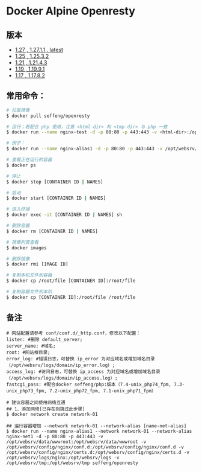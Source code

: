 # Docker Alpine Openresty

## 版本

* [1.27 , 1.27.1.1 , latest](https://github.com/seffeng/docker-openresty/tree/1.27)
* [1.25 , 1.25.3.2](https://github.com/seffeng/docker-openresty/tree/1.25)
* [1.21 , 1.21.4.3](https://github.com/seffeng/docker-openresty/tree/1.21)
* [1.19 , 1.19.9.1](https://github.com/seffeng/docker-openresty/tree/1.19)
* [1.17 , 1.17.8.2](https://github.com/seffeng/docker-openresty/tree/1.17)

## 常用命令：

```sh
# 拉取镜像
$ docker pull seffeng/openresty

# 运行；若配合 php 使用，注意 <html-dir> 和 <tmp-dir> 与 php 一致
$ docker run --name nginx-test -d -p 80:80 -p 443:443 -v <html-dir>:/opt/websrv/data/wwwroot -v <conf-dir>:/opt/websrv/config/nginx/conf.d -v <cert-dir>:/opt/websrv/config/nginx/certs.d -v <log-dir>:/opt/websrv/logs -v <tmp-dir>:/opt/websrv/tmp seffeng/openresty

# 例子：
$ docker run --name nginx-alias1 -d -p 80:80 -p 443:443 -v /opt/websrv/data/wwwroot:/opt/websrv/data/wwwroot -v /opt/websrv/config/nginx/conf.d:/opt/websrv/config/nginx/conf.d -v /opt/websrv/config/nginx/certs.d:/opt/websrv/config/nginx/certs.d -v /opt/websrv/logs/nginx:/opt/websrv/logs -v /opt/websrv/tmp:/opt/websrv/tmp seffeng/openresty

# 查看正在运行的容器
$ docker ps

# 停止
$ docker stop [CONTAINER ID | NAMES]

# 启动
$ docker start [CONTAINER ID | NAMES]

# 进入终端
$ docker exec -it [CONTAINER ID | NAMES] sh

# 删除容器
$ docker rm [CONTAINER ID | NAMES]

# 镜像列表查看
$ docker images

# 删除镜像
$ docker rmi [IMAGE ID]

# 复制本机文件到容器
$ docker cp /root/file [CONTAINER ID]:/root/file

# 复制容器文件到本机
$ docker cp [CONTAINER ID]:/root/file /root/file
```

## 备注

```shell
# 网站配置请参考 conf/conf.d/_http.conf，修改以下配置：
listen: #删除 default_server;
server_name: #域名;
root: #网站根目录;
error_log: #错误日志，可替换 ip_error 为对应域名或增加域名目录（/opt/websrv/logs/domain/ip_error.log）;
access_log: #访问日志，可替换 ip_access 为对应域名或增加域名目录（/opt/websrv/logs/domain/ip_access.log）;
fastcgi_pass: #配合docker seffeng/php:版本（7.4-unix_php74_fpm, 7.3-unix_php73_fpm, 7.2-unix_php72_fpm, 7.1-unix_php71_fpm）
```
```shell
# 建议容器之间使用网络互通
## 1、添加网络[已存在则跳过此步骤]
$ docker network create network-01

## 运行容器增加 --network network-01 --network-alias [name-net-alias]
$ docker run --name nginx-alias1 --network network-01 --network-alias nginx-net1 -d -p 80:80 -p 443:443 -v /opt/websrv/data/wwwroot:/opt/websrv/data/wwwroot -v /opt/websrv/config/nginx/conf.d:/opt/websrv/config/nginx/conf.d -v /opt/websrv/config/nginx/certs.d:/opt/websrv/config/nginx/certs.d -v /opt/websrv/logs/nginx:/opt/websrv/logs -v /opt/websrv/tmp:/opt/websrv/tmp seffeng/openresty
```
